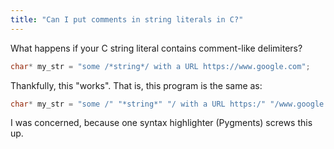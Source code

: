 ```yaml
---
title: "Can I put comments in string literals in C?"
---
```


What happens if your C string literal contains comment-like delimiters?

```c
char* my_str = "some /*string*/ with a URL https://www.google.com";
```

Thankfully, this "works". That is, this program is the same as:

```c
char* my_str = "some /" "*string*" "/ with a URL https:/" "/www.google.com";
```

I was concerned, because one syntax highlighter (Pygments) screws this up.
